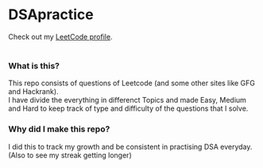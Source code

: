 # DSApractice
Check out my <a href="https://leetcode.com/shlokjp/" target="_blank">LeetCode profile</a>.<br><br>

### What is this?
This repo consists of questions of Leetcode (and some other sites like GFG and Hackrank).<br>
I have divide the everything in differenct Topics and made Easy, Medium and Hard to keep track of type and difficulty of the questions that I solve.

### Why did I make this repo?
I did this to track my growth and be consistent in practising DSA everyday. (Also to see my streak getting longer)
